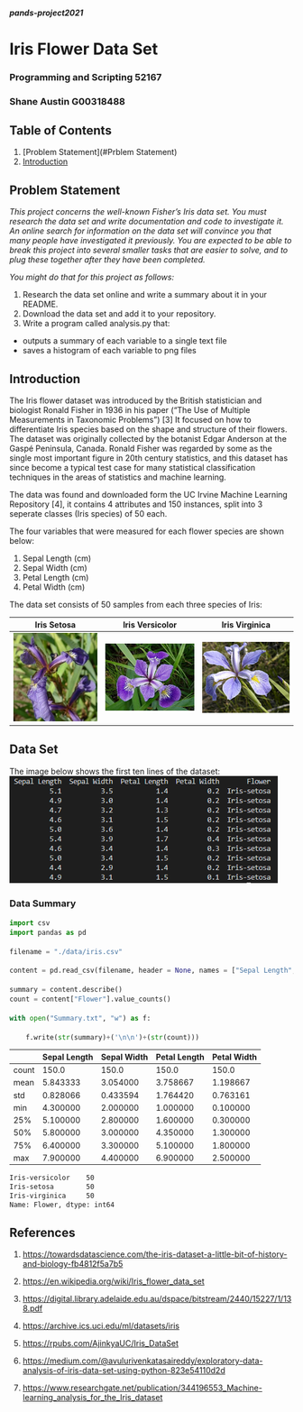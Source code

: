 ##### pands-project2021

# Iris Flower Data Set

### Programming and Scripting 52167

### Shane Austin G00318488

## Table of Contents

1. [Problem Statement](#Prblem Statement)
2. [Introduction](#Introduction)

## Problem Statement 

*This project concerns the well-known Fisher’s Iris data set. You must research the data set and write documentation and code to investigate it. An online search for information on the data set will convince you that many people have investigated it previously. You are expected to be able to break this project into several smaller tasks that are easier to solve, and to plug these together after they have been completed.*

*You might do that for this project as follows:*
1. Research the data set online and write a summary about it in your README. 
2. Download the data set and add it to your repository. 
3. Write a program called analysis.py that: 
* outputs a summary of each variable to a single text file 
* saves a histogram of each variable to png files

## Introduction
The Iris flower dataset was introduced by the British statistician and biologist Ronald Fisher in 1936 in his paper (“The Use of Multiple Measurements in Taxonomic Problems”) [3] It focused on how to differentiate Iris species based on the shape and structure of their flowers. The dataset was originally collected by the botanist Edgar Anderson at the Gaspé Peninsula, Canada. Ronald Fisher was regarded by some as the single most important figure in 20th century statistics, and this dataset has since become a typical test case for many statistical classification techniques in the areas of statistics and machine learning.

The data was found and downloaded form the UC Irvine Machine Learning Repository [4], it contains 4 attributes and 150 instances, split into 3 seperate classes (Iris species) of 50 each.

The four variables that were measured for each flower species are shown below:

1. Sepal Length (cm)
2. Sepal Width (cm)
3. Petal Length (cm)
4. Petal Width (cm)


The data set consists of 50 samples from each three species of Iris:

|Iris Setosa|Iris Versicolor|Iris Virginica|
|-----------|---------------|--------------|
|![alt text](https://github.com/ShanePAustin/pands-project2021/blob/main/Images/Iris_setosa.jpg "Iris Setosa")|![alt text](https://github.com/ShanePAustin/pands-project2021/blob/main/Images/Iris_versicolor.jpg "Iris Versicolor")|![alt text](https://github.com/ShanePAustin/pands-project2021/blob/main/Images/Iris_virginica.jpg "Iris Virginica")|


## Data Set

The image below shows the first ten lines of the dataset:
![alt text](https://github.com/ShanePAustin/pands-project2021/blob/main/Images/First10.png "First 10")

### Data Summary

``` python
import csv
import pandas as pd

filename = "./data/iris.csv"

content = pd.read_csv(filename, header = None, names = ["Sepal Length", "Sepal Width", "Petal Length", "Petal Width", "Flower"])

summary = content.describe()
count = content["Flower"].value_counts()

with open("Summary.txt", "w") as f:
    
    f.write(str(summary)+('\n\n')+(str(count)))

```

|       |Sepal Length | Sepal Width | Petal Length | Petal Width|
|-------|-------------|-------------|--------------|------------|
|count  |    150.0    |    150.0    |     150.0    |    150.0   |
|mean   |    5.843333 |    3.054000 |     3.758667 |    1.198667|
|std    |    0.828066 |    0.433594 |     1.764420 |    0.763161|
|min    |    4.300000 |    2.000000 |     1.000000 |    0.100000|
|25%    |    5.100000 |    2.800000 |     1.600000 |    0.300000|
|50%    |    5.800000 |    3.000000 |     4.350000 |    1.300000|
|75%    |    6.400000 |    3.300000 |     5.100000 |    1.800000|
|max    |    7.900000 |    4.400000 |     6.900000 |    2.500000|


```
Iris-versicolor    50  
Iris-setosa        50  
Iris-virginica     50  
Name: Flower, dtype: int64
```

## References

1) https://towardsdatascience.com/the-iris-dataset-a-little-bit-of-history-and-biology-fb4812f5a7b5

2) https://en.wikipedia.org/wiki/Iris_flower_data_set

3) https://digital.library.adelaide.edu.au/dspace/bitstream/2440/15227/1/138.pdf

4) https://archive.ics.uci.edu/ml/datasets/iris

5) https://rpubs.com/AjinkyaUC/Iris_DataSet

6) https://medium.com/@avulurivenkatasaireddy/exploratory-data-analysis-of-iris-data-set-using-python-823e54110d2d

7) https://www.researchgate.net/publication/344196553_Machine-learning_analysis_for_the_Iris_dataset

